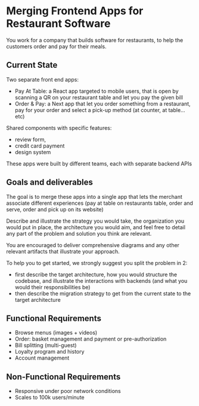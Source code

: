 # Merging Frontend Apps for Restaurant Software

You work for a company that builds software for restaurants, to help the customers order and pay for their meals.

## Current State
Two separate front end apps:
- Pay At Table: a React app targeted to mobile users, that is open by scanning a QR on your restaurant table and let you pay the given bill
- Order & Pay: a Next app that let you order something from a restaurant, pay for your order and select a pick-up method (at counter, at table... etc)

Shared components with specific features:
- review form,
- credit card payment
- design system

These apps were built by different teams, each with separate backend APIs

## Goals and deliverables
The goal is to merge these apps into a single app that lets the merchant associate different experiences (pay at table on restaurants table, order and serve, order and pick up on its website)

Describe and illustrate the strategy you would take, the organization you would put in place, the architecture you would aim, and feel free to detail any part of the problem and solution you think are relevant.

You are encouraged to deliver comprehensive diagrams and any other relevant artifacts that illustrate your approach.

To help you to get started, we strongly suggest you split the problem in 2:
- first describe the target architecture, how you would structure the codebase, and illustrate the interactions with backends (and what you would their responsibilities be)
- then describe the migration strategy to get from the current state to the target architecture

## Functional Requirements
- Browse menus (images + videos)
- Order: basket management and payment or pre-authorization
- Bill splitting (multi-guest)
- Loyalty program and history
- Account management

## Non-Functional Requirements
- Responsive under poor network conditions
- Scales to 100k users/minute
